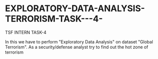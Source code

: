 # EXPLORATORY-DATA-ANALYSIS-TERRORISM-TASK---4-
TSF INTERN TASK-4

In this we have to perform "Exploratory Data Analysis" on dataset "Global Terrorism". As a security/defense analyst try to find out the hot zone of terrorism
